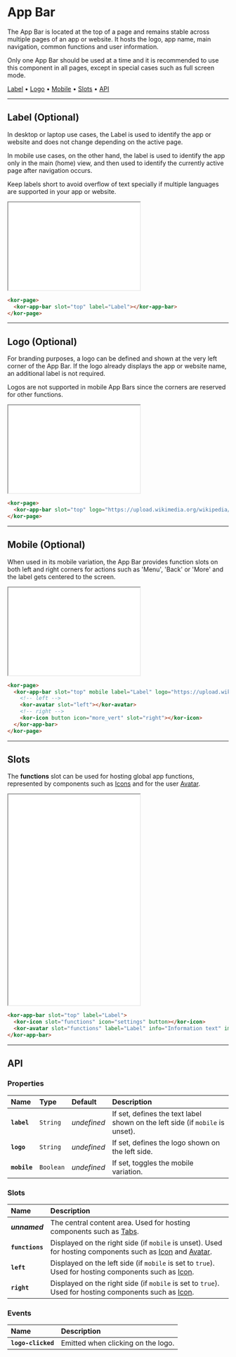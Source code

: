 # App Bar

The App Bar is located at the top of a page and remains stable across multiple pages of an app or website. It hosts the logo, app name, main navigation, common functions and user information.

Only one App Bar should be used at a time and it is recommended to use this component in all pages, except in special cases such as full screen mode.

[Label](components/app-bar#label-(optional)) • [Logo](components/app-bar#logo-(optional)) • [Mobile](components/app-bar#mobile-(optional)) • [Slots](components/app-bar#slots) • [API](components/app-bar#api)

---

## Label (Optional)

In desktop or laptop use cases, the Label is used to identify the app or website and does not change depending on the active page.

In mobile use cases, on the other hand, the label is used to identify the app only in the main (home) view, and then used to identify the currently active page after navigation occurs.

Keep labels short to avoid overflow of text specially if multiple languages are supported in your app or website.

<iframe src="./assets/docs/components/app-bar/label.html" height="200px"></iframe>

```html
<kor-page>
  <kor-app-bar slot="top" label="Label"></kor-app-bar>
</kor-page>
```

---

## Logo (Optional)

For branding purposes, a logo can be defined and shown at the very left corner of the App Bar. If the logo already displays the app or website name, an additional label is not required.

Logos are not supported in mobile App Bars since the corners are reserved for other functions.

<iframe src="./assets/docs/components/app-bar/logo.html" height="200px"></iframe>

```html
<kor-page>
  <kor-app-bar slot="top" logo="https://upload.wikimedia.org/wikipedia/commons/2/29/Xiaomi_logo.svg"></kor-app-bar>
</kor-page>
```

---

## Mobile (Optional)

When used in its mobile variation, the App Bar provides function slots on both left and right corners for actions such as 'Menu', 'Back' or 'More' and the label gets centered to the screen.

<iframe src="./assets/docs/components/app-bar/mobile.html" height="200px"></iframe>

```html
<kor-page>
  <kor-app-bar slot="top" mobile label="Label" logo="https://upload.wikimedia.org/wikipedia/commons/thumb/5/53/Google_%22G%22_Logo.svg/512px-Google_%22G%22_Logo.svg.png">
    <!-- left -->
    <kor-avatar slot="left"></kor-avatar>
    <!-- right -->
    <kor-icon button icon="more_vert" slot="right"></kor-icon>
  </kor-app-bar>
</kor-page>
```

---

## Slots

The **functions** slot can be used for hosting global app functions, represented by components such as [Icons](components/icon) and for the user [Avatar](components/avatar).

<iframe src="./assets/docs/components/app-bar/slots.html" height="480px"></iframe>

```html
<kor-app-bar slot="top" label="Label">
  <kor-icon slot="functions" icon="settings" button></kor-icon>
  <kor-avatar slot="functions" label="Label" info="Information text" image="https://www.evolutionsociety.org/userdata/news_picupload/pic_sid189-0-norm.jpg"></kor-avatar>
</kor-app-bar>
```

---

## API

### Properties

| Name | Type | Default | Description |
| :-- | :-- | :-- | :-- |
| **`label`** | `String` | _undefined_ | If set, defines the text label shown on the left side (if `mobile` is unset). |
| **`logo`** | `String` | _undefined_ | If set, defines the logo shown on the left side. |
| **`mobile`** | `Boolean` | _undefined_ | If set, toggles the mobile variation. |

### Slots

| Name | Description |
| :-- | :-- |
| **_unnamed_** | The central content area. Used for hosting components such as  [Tabs](/components/tabs). |
| **`functions`** | Displayed on the right side (if `mobile` is unset). Used for hosting components such as [Icon](/components/icon) and [Avatar](/components/avatar). |
| **`left`** | Displayed on the left side (if `mobile` is set to `true`). Used for hosting components such as [Icon](/components/icon). |
| **`right`** | Displayed on the right side (if `mobile` is set to `true`). Used for hosting components such as [Icon](/components/icon). |

### Events

| Name | Description |
| :-- | :-- |
| **`logo-clicked`** | Emitted when clicking on the logo. |